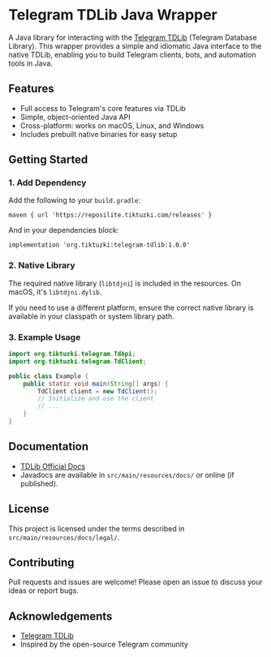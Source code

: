 # Telegram TDLib Java Wrapper

A Java library for interacting with the [Telegram TDLib](https://docs.tiktuzki.com/telegram-tdlib) (Telegram Database Library). This wrapper provides a simple and idiomatic Java interface to the native TDLib, enabling you to build Telegram clients, bots, and automation tools in Java.

## Features
- Full access to Telegram's core features via TDLib
- Simple, object-oriented Java API
- Cross-platform: works on macOS, Linux, and Windows
- Includes prebuilt native binaries for easy setup

## Getting Started

### 1. Add Dependency
Add the following to your `build.gradle`:

```
maven { url 'https://reposilite.tiktuzki.com/releases' }
```

And in your dependencies block:

```
implementation 'org.tiktuzki:telegram-tdlib:1.0.0'
```

### 2. Native Library
The required native library (`libtdjni`) is included in the resources. On macOS, it's `libtdjni.dylib`.

If you need to use a different platform, ensure the correct native library is available in your classpath or system library path.

### 3. Example Usage

```java
import org.tiktuzki.telegram.TdApi;
import org.tiktuzki.telegram.TdClient;

public class Example {
    public static void main(String[] args) {
        TdClient client = new TdClient();
        // Initialize and use the client
        // ...
    }
}
```

## Documentation
- [TDLib Official Docs](https://docs.tiktuzki.com/telegram-tdlib)
- Javadocs are available in `src/main/resources/docs/` or online (if published).

## License
This project is licensed under the terms described in `src/main/resources/docs/legal/`.

## Contributing
Pull requests and issues are welcome! Please open an issue to discuss your ideas or report bugs.

## Acknowledgements
- [Telegram TDLib](https://docs.tiktuzki.com/telegram-tdlib)
- Inspired by the open-source Telegram community

